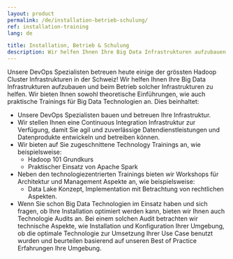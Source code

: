 ```yaml
---
layout: product
permalink: /de/installation-betrieb-schulung/
ref: installation-training
lang: de

title: Installation, Betrieb & Schulung
description: Wir helfen Ihnen Ihre Big Data Infrastrukturen aufzubauen und beim Betrieb solcher Infrastrukturen zu helfen. Wir bieten Ihnen sowohl theoretische Einführungen, wie auch praktische Trainings für Big Data Technologien an.
---
```


Unsere DevOps Spezialisten betreuen heute einige der grössten Hadoop Cluster Infrastrukturen in der Schweiz! Wir helfen Ihnen Ihre Big Data Infrastrukturen aufzubauen und beim Betrieb solcher Infrastrukturen zu helfen. Wir bieten Ihnen sowohl theoretische Einführungen, wie auch praktische Trainings für Big Data Technologien an. Dies beinhaltet:

- Unsere DevOps Spezialisten bauen und betreuen Ihre Infrastruktur.
- Wir stellen Ihnen eine Continuous Integration Infrastruktur zur Verfügung, damit Sie agil und zuverlässige Datendienstleistungen und Datenprodukte entwickeln und betreiben können.
- Wir bieten auf Sie zugeschnittene Technology Trainings an, wie beispielsweise:
	- Hadoop 101 Grundkurs
	- Praktischer Einsatz von Apache Spark
- Neben den technologiezentrierten Trainings bieten wir Workshops für Architektur und Management Aspekte an, wie beispielsweise:
	- Data Lake Konzept, Implementation mit Betrachtung von rechtlichen Aspekten.
- Wenn Sie schon Big Data Technologien im Einsatz haben und sich fragen, ob Ihre Installation optimiert werden kann, bieten wir Ihnen auch Technologie Audits an. Bei einem solchen Audit betrachten wir technische Aspekte, wie Installation und Konfiguration Ihrer Umgebung, ob die optimale Technologie zur Umsetzung Ihrer Use Case benutzt wurden und beurteilen basierend auf unseren Best of Practice Erfahrungen Ihre Umgebung.